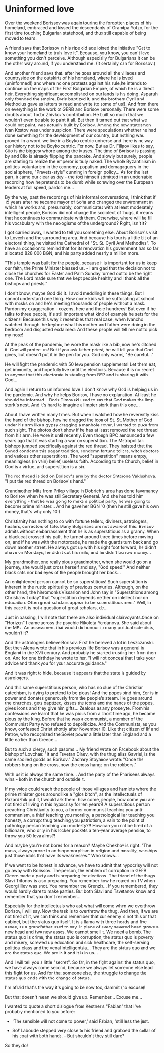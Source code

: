 <!-- Неинформирана любов -->
# Uninformed love

Over the weekend Borissov was again touring the forgotten places of his homeland, embraced and kissed the descendants of Grandpa Yotzo, for the first time touching Bulgarian statehood, and thus still capable of being moved to tears.

A friend says that Borissov in his ripe old age joined the initiative "Get to know your homeland to truly love it". Because, you know, you can't love something you don't perceive. Although especially for Bulgarians it can be the other way around, if you understand me. (It certainly can for Borissov.)

And another friend says that, after he goes around all the villages and countryside on the outskirts of his homeland, where he is loved (uninformed!) and where no one protests against his rule,he intends to continue on the maps of the First Bulgarian Empire, of which he is a direct heir. Everything significant accomplished on our lands is his doing. Asparuh only founded the empire, Boris baptized it, and the brothers Cyril and Methodius gave us letters to read and write (to some of us!). And from there on everything is the work of GERB and Borisov personally. There were some doubts about Todor Zhivkov's contribution. He built so much that we wouldn't even be able to paint it all. But then it turned out that what we could not paint, was actually built by Borisov. Among the new statesmen Ivan Kostov was under suspicion. There were speculations whether he had done something for the development of our country, but nothing was proved. In a word, we live in a Boyko centric universe and there is no way our history not to be Boyko centric. For now. But as Dr. Filipov likes to say, Clio is the biggest whore among the Muses. The time of Borisov is passing by and Clio is already flipping the pancake. And slowly but surely, people are starting to realize the emperor is truly naked. The whole Byzantinism in politics, voluntarism in the economy, populism and demagoguery in the social sphere, "Pravets-style" cunning in foreign policy...
As for the last part,  it came out clear as day - the fool himself admitted in an undeniable recording how he pretends to be dumb while screwing over the European leaders at full speed, pardon me...
<!-- DONE -->

By the way, past the recordings of his informal conversations, I think that if 15 years after he became mayor of Sofia and changed the environment in which he works and, presumably, communicates with at least moderately intelligent people, Borisov did not change the sociolect of thugs, it means that he continues to communicate with them. Otherwise, where will he fill his vocabulary with the neologisms of the underground? Right, isn't it?
<!-- DONE -->

I got carried away, I wanted to tell you something else. About Borisov's visit to Lovech and the surrounding area. And because his tour is a little bit of an electoral thing, he visited the Cathedral of "St. St. Cyril And Methodius". To have an occasion to remind that for its renovation his government has so far allocated 828 000 BGN, and his party added nearly a million more.

"This temple was built for the people, because it is important for us to keep our faith, the Prime Minister blessed us. - I am glad that the decision not to close the churches for Easter and Palm Sunday turned out to be the right one. The Lord made sure that we kept people healthy and I thank all the bishops and priests."

I don't know, maybe God did it. I avoid meddling in these things. But I cannot understand one thing. How come kids will be suffocating at school with masks on and he's meeting thousands of people without a mask. Pardon my exaggeration - dozens, here and there hundreds! But even if he talks to three people, it's still important what kind of example he sets for the citizens! Because this way it resembles that real case, when Ivancho watched through the keyhole what his mother and father were doing in the bedroom and disgusted exclaimed: And these people will tell me not to pick my nose!

At the peak of the pandemic, he wore the mask like a bib, now he's ditched it. God will protect us! But if you ask father priest, he will tell you that God gives, but doesn't put it in the pen for you. God only warns, "Be careful..."

He will fight the pandemic with 50 leva pension supplements! Let them eat, get immunity, and hopefully live until the elections. Because it is no secret to anyone that this electorate is stealing from BSP and is sharing it with God...

And again I return to uninformed love. I don't know why God is helping us in the pandemic. And why he helps Borisov, I have no explanation. At least he should be informed... Boris Dimovski used to say that God makes the limp stork's nest. And it's hard to imagine a limpier stork than this one...
<!-- DONE -->

About I have written many times. But when I watched how he reverently kiss the hand of the bishop, how he dragged the icon of St. St. Mother of God under his arm like a gypsy dragging a manhole cover, I wanted to puke from such sight. The photos don't show if he has at least removed the red thread from his arm. He wore it until recently. Even though BPC announced a few years ago that it was starting a war on superstition. The Metropolitan bishops jumped specifically against the red thread. They insisted that the Synod condemn this pagan tradition, condemn fortune tellers, witch doctors and various other superstitions. The word "superstition" means empty, meaningless (in vain) belief, useless faith. According to the Church, belief in God is a virtue, and superstition is a sin.

The red thread is tied on Borisov's arm by the doctor Shterona Vaklusheva. "I put the red thread on Borisov's hand."

Grandmother Mita from Prilep village in Dobrich's area has done favomancy to Borisov when he was still Secretary General. And she has told him everything - that he was going to make a political party, he was going to become prime minister... And he gave her BGN 10 (then he still gave his own money, that's why only 10!)

Christianity has nothing to do with fortune tellers, diviners, astrologers, healers, correctors of fate. Many Bulgarians are not aware of this. Borisov admits without embarrassment that he is as superstitious as a granny. When a black cat crossed his path, he turned around three times before moving on, and if he was with the motorcade, he made the guards turn back and go down another street. He always got up with his right foot forward, he didn't shave on Mondays, he didn't cut his nails, and he didn't borrow money...
<!-- DONE -->

My grandmother, one really pious grandmother, when she would go on a journey, she would just cross herself and say, "God speed!" And neither black cats nor bad eyes of the people brought her back...

An enlightened person cannot be so superstitious! Such superstition is inherent in the rustic spirituality of previous centuries. Although, on the other hand, the hieromonks Vissarion and John say in "Superstitions among Christians Today" that "superstition depends neither on intellect nor on education. Often great scholars appear to be superstitious men." Well, in this case it is not a question of great scholars, de...

Just in passing, I will note that there are also individual clairvoyants.Once on "Horizon" I came across the psychic Nikoleta Yordanova. She said about the MPs. An assessment that would do honour to many political scientists, wouldn't it?

And the astrologers believe Borisov. First he believed a lot in Leszczanski. But then Alena wrote that in his previous life Borisov was a general in England in the XVII century. And probably he started trusting her from then on. And for one birthday he wrote to her, "I will not conceal that I take your advice and thank you for your accurate guidance."

And it was right to hide, because it appears that the state is guided by astrologers.

And this same superstitious person, who has no clue of the Christian catechism, is dying to pretend to be pious! And the popes bind him, Zer is in power and donates generously from the people's steam. He goes around the churches, gets baptized, kisses the icons and the hands of the popes, gives icons and they give him gifts... Zealous as any proselyte. From his confessions we learnt that he was pious from a short time ago, he became pious by the king. Before that he was a communist, a member of the Communist Party who refused to depoliticize. And the Communists, as you know, confessed Christ shortly after November 10. Like that citizen of Ilf and Petrov, who recognized the Soviet power a little later than England and a little earlier than Greece...

But to such a clergy, such pasoms... My friend wrote on Facebook about the bishop of Lovchan: "It and Tsvetan Dinev, with the thug alias Gavriel, is the same spoiled goods as Borisov." Zachary Stoyanov wrote: "Once the robbers hung on the cross, now the cross hangs on the robbers."

With us it is always the same time... And the party of the Pharisees always wins - both in the church and outside it.

If my voice could reach the people of those villages and hamlets where the prime minister goes around like a "gloa bitch", as the intellectuals of Pazardzhik put it, I would ask them: how come, people, how come you are not tired of living in this hypocrisy for ten years?! A superstitious person preaching Christianity to you, a former communist teaching you anti-communism, a thief teaching you morality, a pathological liar teaching you honesty, a corrupt thug teaching you patriotism, a vain to the point of pathology person teaching you modesty?!!  How can you not be tired of a billionaire, who only in his locker pockets a ten-year average pension, to throw you 50 leva alms?!

And maybe you're not bored for a reason? Maybe Chekhov is right. "The mass, always prone to anthropomorphism in religion and morality, worships just those idols that have its weaknesses." Who knows...

If we want to be honest in advance, we have to admit that hypocrisy will not go away with Borissov. The person, the emblem of corruption in GERB Cicero made a party and is preparing for elections. The friend of the thugs Slavi Trifonov is also preparing. You remember how he roared on TV when Georgi Iliev was shot. You remember the Grenzis... If you remembered, they would hardly dare to make parties. But both Slavi and Tsvetanov know and remember that you don't remember...

Especially for the intellectuals who ask what will come when we overthrow Borisov, I will say. Now the task is to overthrow the thug. And then, if we are not tired of it, we can think and remember that our enemy is not this or that cabinet, but the status quo itself. It is a llama with three heads and five asses, as a grandfather used to say. In place of every severed head grows a new head and two new asses. We cannot smell it. We need a bomb. The status quo is crime, the status quo is corruption, the status quo is poverty and misery, screwed up education and sick healthcare, the self-serving political class and the venal intelligentsia... They are the status quo and we are the status quo. We are in it and it is in us...

And I will tell you a little "secret". So far, in the fight against the status quo, we have always come second, because we always let someone else lead this fight for us. And for that someone else, the struggle to change the status quo ends with the change of status.

I'm afraid that's the way it's going to be now too, dammit (no excuse)!

But that doesn't mean we should give up. Remember... Excuse me...

I wanted to quote a short dialogue from Kestner's "Fabian" that I've probably mentioned to you before:

- 'The sensible will not come to power,' said Fabian, 'still less the just.

- So!"Laboude stepped very close to his friend and grabbed the collar of his coat with both hands. - But shouldn't they still dare?

So they do!
